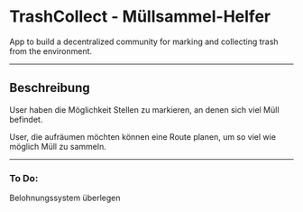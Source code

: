 # TrashCollect - Müllsammel-Helfer
App to build a decentralized community for marking and collecting trash from the environment.

---

## Beschreibung

User haben die Möglichkeit Stellen zu markieren, an denen sich viel Müll befindet.

User, die aufräumen möchten können eine Route planen, um so viel wie möglich Müll zu sammeln.

---

### To Do:
Belohnungssystem überlegen

